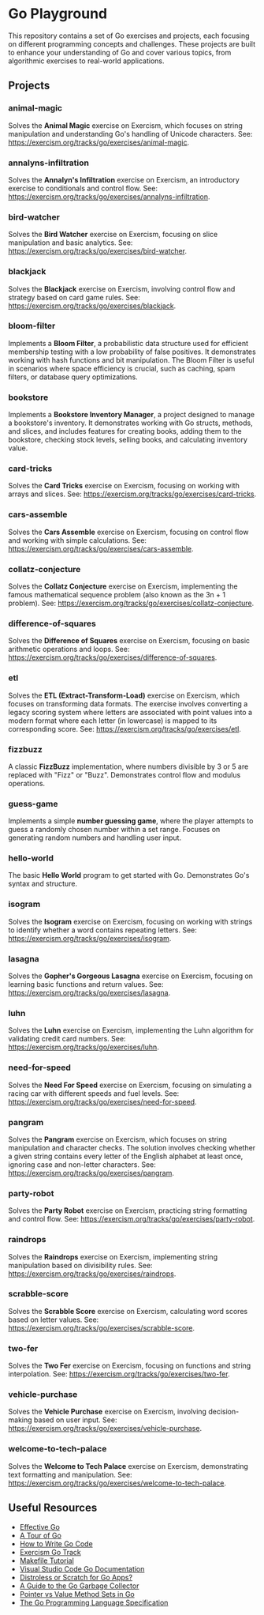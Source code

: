 # Go Playground

This repository contains a set of Go exercises and projects, each focusing on different programming concepts and challenges. These projects are built to enhance your understanding of Go and cover various topics, from algorithmic exercises to real-world applications.

## Projects

### animal-magic
Solves the **Animal Magic** exercise on Exercism, which focuses on string manipulation and understanding Go's handling of Unicode characters.
See: https://exercism.org/tracks/go/exercises/animal-magic.

### annalyns-infiltration
Solves the **Annalyn's Infiltration** exercise on Exercism, an introductory exercise to conditionals and control flow.
See: https://exercism.org/tracks/go/exercises/annalyns-infiltration.

### bird-watcher
Solves the **Bird Watcher** exercise on Exercism, focusing on slice manipulation and basic analytics.
See: https://exercism.org/tracks/go/exercises/bird-watcher.

### blackjack
Solves the **Blackjack** exercise on Exercism, involving control flow and strategy based on card game rules.
See: https://exercism.org/tracks/go/exercises/blackjack.

### bloom-filter
Implements a **Bloom Filter**, a probabilistic data structure used for efficient membership testing with a low probability of false positives.
It demonstrates working with hash functions and bit manipulation. The Bloom Filter is useful in scenarios where space efficiency is crucial, such as caching, spam filters, or database query optimizations.

### bookstore
Implements a **Bookstore Inventory Manager**, a project designed to manage a bookstore's inventory. It demonstrates working with Go structs, methods, and slices, and includes features for creating books, adding them to the bookstore, checking stock levels, selling books, and calculating inventory value.

### card-tricks
Solves the **Card Tricks** exercise on Exercism, focusing on working with arrays and slices.
See: https://exercism.org/tracks/go/exercises/card-tricks.

### cars-assemble
Solves the **Cars Assemble** exercise on Exercism, focusing on control flow and working with simple calculations.
See: https://exercism.org/tracks/go/exercises/cars-assemble.

### collatz-conjecture
Solves the **Collatz Conjecture** exercise on Exercism, implementing the famous mathematical sequence problem (also known as the 3n + 1 problem).
See: https://exercism.org/tracks/go/exercises/collatz-conjecture.

### difference-of-squares
Solves the **Difference of Squares** exercise on Exercism, focusing on basic arithmetic operations and loops.
See: https://exercism.org/tracks/go/exercises/difference-of-squares.

### etl
Solves the **ETL (Extract-Transform-Load)** exercise on Exercism, which focuses on transforming data formats. The exercise involves converting a legacy scoring system where letters are associated with point values into a modern format where each letter (in lowercase) is mapped to its corresponding score.
See: https://exercism.org/tracks/go/exercises/etl.

### fizzbuzz
A classic **FizzBuzz** implementation, where numbers divisible by 3 or 5 are replaced with "Fizz" or "Buzz". Demonstrates control flow and modulus operations.

### guess-game
Implements a simple **number guessing game**, where the player attempts to guess a randomly chosen number within a set range. Focuses on generating random numbers and handling user input.

### hello-world
The basic **Hello World** program to get started with Go. Demonstrates Go's syntax and structure.

### isogram
Solves the **Isogram** exercise on Exercism, focusing on working with strings to identify whether a word contains repeating letters.
See: https://exercism.org/tracks/go/exercises/isogram.

### lasagna
Solves the **Gopher's Gorgeous Lasagna** exercise on Exercism, focusing on learning basic functions and return values.
See: https://exercism.org/tracks/go/exercises/lasagna.

### luhn
Solves the **Luhn** exercise on Exercism, implementing the Luhn algorithm for validating credit card numbers.
See: https://exercism.org/tracks/go/exercises/luhn.

### need-for-speed
Solves the **Need For Speed** exercise on Exercism, focusing on simulating a racing car with different speeds and fuel levels.
See: https://exercism.org/tracks/go/exercises/need-for-speed.

### pangram
Solves the **Pangram** exercise on Exercism, which focuses on string manipulation and character checks. The solution involves checking whether a given string contains every letter of the English alphabet at least once, ignoring case and non-letter characters.
See: https://exercism.org/tracks/go/exercises/pangram.

### party-robot
Solves the **Party Robot** exercise on Exercism, practicing string formatting and control flow.
See: https://exercism.org/tracks/go/exercises/party-robot.

### raindrops
Solves the **Raindrops** exercise on Exercism, implementing string manipulation based on divisibility rules.
See: https://exercism.org/tracks/go/exercises/raindrops.

### scrabble-score
Solves the **Scrabble Score** exercise on Exercism, calculating word scores based on letter values.
See: https://exercism.org/tracks/go/exercises/scrabble-score.

### two-fer
Solves the **Two Fer** exercise on Exercism, focusing on functions and string interpolation.
See: https://exercism.org/tracks/go/exercises/two-fer.

### vehicle-purchase
Solves the **Vehicle Purchase** exercise on Exercism, involving decision-making based on user input.
See: https://exercism.org/tracks/go/exercises/vehicle-purchase.

### welcome-to-tech-palace
Solves the **Welcome to Tech Palace** exercise on Exercism, demonstrating text formatting and manipulation.
See: https://exercism.org/tracks/go/exercises/welcome-to-tech-palace.

## Useful Resources

- [Effective Go](https://go.dev/doc/effective_go)
- [A Tour of Go](https://go.dev/tour/welcome/1)
- [How to Write Go Code](https://go.dev/doc/code)
- [Exercism Go Track](https://exercism.org/tracks/go)
- [Makefile Tutorial](https://makefiletutorial.com/)
- [Visual Studio Code Go Documentation](https://github.com/golang/vscode-go/tree/master/docs)
- [Distroless or Scratch for Go Apps?](https://blog.baeke.info/2021/03/28/distroless-or-scratch-for-go-apps/)
- [A Guide to the Go Garbage Collector](https://tip.golang.org/doc/gc-guide)
- [Pointer vs Value Method Sets in Go](https://gronskiy.com/posts/2020-04-golang-pointer-vs-value-methods/)
- [The Go Programming Language Specification](https://go.dev/ref/spec#Method_sets)
